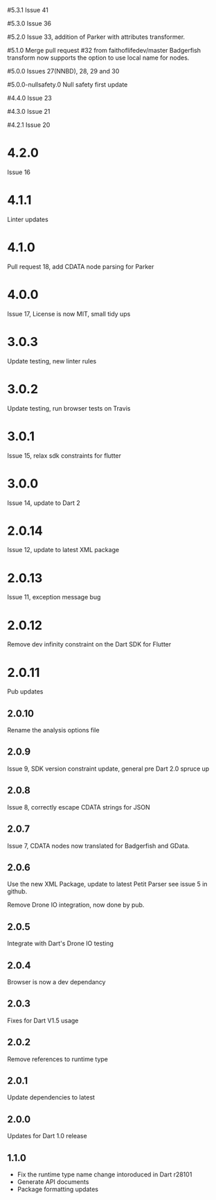 #5.3.1
Issue 41

#5.3.0
Issue 36

#5.2.0
Issue 33, addition of Parker with attributes transformer.

#5.1.0
Merge pull request #32 from faithoflifedev/master
Badgerfish transform now supports the option to use local name for nodes.

#5.0.0
Issues 27(NNBD), 28, 29 and 30

#5.0.0-nullsafety.0
Null safety first update

#4.4.0
Issue 23

#4.3.0
Issue 21

#4.2.1
Issue 20

# 4.2.0
Issue 16

# 4.1.1
Linter updates

# 4.1.0
Pull request 18, add CDATA node parsing for Parker

# 4.0.0
Issue 17, License is now MIT, small tidy ups

# 3.0.3
Update testing, new linter rules

# 3.0.2
Update testing, run browser tests on Travis

# 3.0.1
Issue 15, relax sdk constraints for flutter

# 3.0.0
Issue 14, update to Dart 2

# 2.0.14
Issue 12, update to latest XML package

# 2.0.13 
Issue 11, exception message bug

# 2.0.12
Remove dev infinity constraint on the Dart SDK for Flutter

# 2.0.11
Pub updates

## 2.0.10
Rename the analysis options file

## 2.0.9

Issue 9, SDK version constraint update, general
pre Dart 2.0 spruce up

## 2.0.8

Issue 8, correctly escape CDATA strings for JSON

## 2.0.7

Issue 7, CDATA nodes now translated for Badgerfish
and GData.

## 2.0.6

Use the new XML Package, update to latest Petit Parser
see issue 5 in github.

Remove Drone IO integration, now done by pub.

## 2.0.5

Integrate with Dart's Drone IO testing

## 2.0.4

Browser is now a dev dependancy

## 2.0.3

Fixes for Dart V1.5 usage

## 2.0.2

Remove references to runtime type

## 2.0.1

Update dependencies to latest

## 2.0.0

Updates for Dart 1.0 release

## 1.1.0

* Fix the runtime type name change intoroduced in Dart r28101
* Generate API documents
* Package formatting updates
